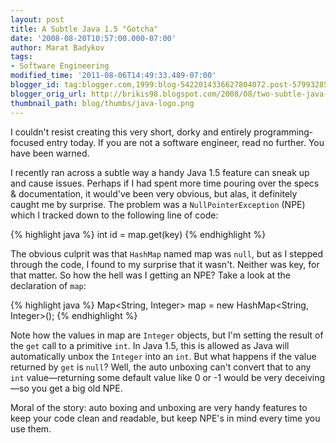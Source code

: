 ```yaml
---
layout: post
title: A Subtle Java 1.5 "Gotcha"
date: '2008-08-20T10:57:00.000-07:00'
author: Marat Badykov
tags:
- Software Engineering
modified_time: '2011-08-06T14:49:33.489-07:00'
blogger_id: tag:blogger.com,1999:blog-5422014336627804072.post-5799328508853999825
blogger_orig_url: http://brikis98.blogspot.com/2008/08/two-subtle-java-15-gotchas.html
thumbnail_path: blog/thumbs/java-logo.png
---
```


I couldn't resist creating this very short, dorky and entirely 
programming-focused entry today. If you are not a software engineer, read no 
further. You have been warned. 

I recently ran across a subtle way a handy Java 1.5 feature can sneak up and 
cause issues. Perhaps if I had spent more time pouring over the specs &amp; 
documentation, it would've been very obvious, but alas, it definitely caught 
me by surprise. The problem was a `NullPointerException` (NPE) which I tracked 
down to the following line of code: 

{% highlight java %}
int id = map.get(key) 
{% endhighlight %}

The obvious culprit was that `HashMap` named map was `null`, but as I stepped 
through the code, I found to my surprise that it wasn't. Neither was key, for 
that matter. So how the hell was I getting an NPE? Take a look at the 
declaration of `map`: 

{% highlight java %}
Map<String, Integer> map = new HashMap<String, Integer>(); 
{% endhighlight %}

Note how the values in map are `Integer` objects, but I'm setting the result of 
the `get` call to a primitive `int`. In Java 1.5, this is allowed as Java will 
automatically unbox the `Integer` into an `int`. But what happens if the value 
returned by `get` is `null`? Well, the auto unboxing can't convert that to any 
`int` value&mdash;returning some default value like 0 or -1 would be very 
deceiving&mdash;so you get a big old NPE. 

Moral of the story: auto boxing and unboxing are very handy features to keep 
your code clean and readable, but keep NPE's in mind every time you use them. 

